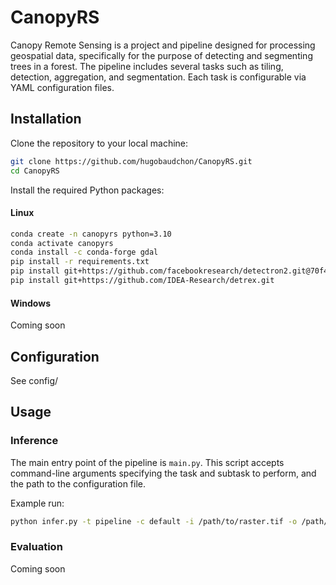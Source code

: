 # CanopyRS

Canopy Remote Sensing is a project and pipeline designed for processing geospatial data, specifically for the purpose of detecting and segmenting trees in a forest. The pipeline includes several tasks such as tiling, detection, aggregation, and segmentation. Each task is configurable via YAML configuration files.

## Installation

Clone the repository to your local machine:

```bash
git clone https://github.com/hugobaudchon/CanopyRS.git
cd CanopyRS
```

Install the required Python packages:

#### Linux
```bash
conda create -n canopyrs python=3.10
conda activate canopyrs
conda install -c conda-forge gdal
pip install -r requirements.txt
pip install git+https://github.com/facebookresearch/detectron2.git@70f4543
pip install git+https://github.com/IDEA-Research/detrex.git
```

#### Windows
Coming soon

## Configuration

See config/

## Usage

### Inference

The main entry point of the pipeline is `main.py`. This script accepts command-line arguments specifying the task and subtask to perform, and the path to the configuration file.

Example run:

```bash
python infer.py -t pipeline -c default -i /path/to/raster.tif -o /path/to/output/folder
```

### Evaluation

Coming soon
